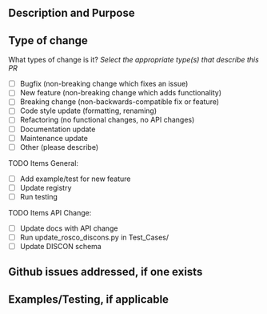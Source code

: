 ## Description and Purpose

## Type of change
What types of change is it?
_Select the appropriate type(s) that describe this PR_

- [ ] Bugfix (non-breaking change which fixes an issue)
- [ ] New feature (non-breaking change which adds functionality)
- [ ] Breaking change (non-backwards-compatible fix or feature)
- [ ] Code style update (formatting, renaming)
- [ ] Refactoring (no functional changes, no API changes)
- [ ] Documentation update
- [ ] Maintenance update
- [ ] Other (please describe)

TODO Items General:
- [ ] Add example/test for new feature
- [ ] Update registry
- [ ] Run testing

TODO Items API Change:
- [ ] Update docs with API change
- [ ] Run update_rosco_discons.py in Test_Cases/
- [ ] Update DISCON schema

## Github issues addressed, if one exists

## Examples/Testing, if applicable

